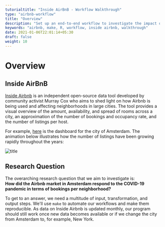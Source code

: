 ```yaml
---
tutorialtitle: "Inside AirBnB - Workflow Walkthrough"
type: "airbnb-workflow"
title: "Overview"
description: "Set up an end-to-end workflow to investigate the impact of COVID-19 on AirBnB bookings"
keywords: "airbnb, make, R, workflow, inside airbnb, walkthrough"
date: 2021-01-06T22:01:14+05:30
draft: false
weight: 10
---
```


# Overview

## Inside AirBnB
[Inside Airbnb](http://insideairbnb.com/index.html) is an independent open-source data tool developed by community activist Murray Cox who aims to shed light on how Airbnb is being used and affecting neighborhoods in large cities. The tool provides a visual overview of the amount, availability, and spread of rooms across a city, an approximation of the number of bookings and occupancy rate, and the number of listings per host.

For example, [here](http://insideairbnb.com/amsterdam/) is the dashboard for the city of Amsterdam. The animation below illustrates how the number of listings have been growing rapidly throughout the years:

![title](../images/airbnb_expansion.gif)




## Research Question  
The overarching research question that we aim to investigate is:    
**How did the Airbnb market in Amsterdam respond to the COVID-19 pandemic in terms of bookings per neighborhood?**

To get to an answer, we need a multitude of input, transformation, and output steps. We'll use `make` to automate our workflows and make them reproducible. As data on Inside Airbnb is updated monthly, our program should still work once new data becomes available or if we change the city from Amsterdam to, for example, New York.
